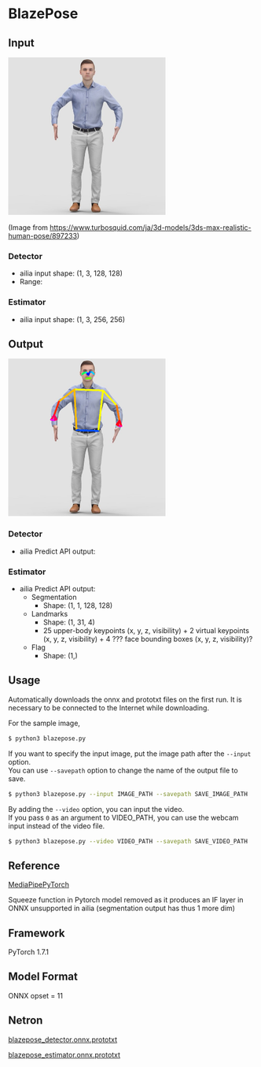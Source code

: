 # BlazePose

## Input

<img src="person.jpg" width="320px">

(Image from https://www.turbosquid.com/ja/3d-models/3ds-max-realistic-human-pose/897233)

### Detector

- ailia input shape: (1, 3, 128, 128)  
- Range:

### Estimator

- ailia input shape: (1, 3, 256, 256)

## Output

<img src="output.png" width="320px">

### Detector

- ailia Predict API output:

### Estimator
- ailia Predict API output:
  - Segmentation
    - Shape: (1, 1, 128, 128)
  - Landmarks
    - Shape: (1, 31, 4)
    - 25 upper-body keypoints (x, y, z, visibility) + 2 virtual keypoints (x, y, z, visibility) + 4 ??? face bounding boxes (x, y, z, visibility)?
  - Flag
    - Shape: (1,)
## Usage
Automatically downloads the onnx and prototxt files on the first run.
It is necessary to be connected to the Internet while downloading.

For the sample image,
``` bash
$ python3 blazepose.py 
```

If you want to specify the input image, put the image path after the `--input` option.  
You can use `--savepath` option to change the name of the output file to save.
```bash
$ python3 blazepose.py --input IMAGE_PATH --savepath SAVE_IMAGE_PATH
```

By adding the `--video` option, you can input the video.   
If you pass `0` as an argument to VIDEO_PATH, you can use the webcam input instead of the video file.
```bash
$ python3 blazepose.py --video VIDEO_PATH --savepath SAVE_VIDEO_PATH
```

## Reference

[MediaPipePyTorch](https://github.com/zmurez/MediaPipePyTorch)

Squeeze function in Pytorch model removed as it produces an IF layer in ONNX unsupported in ailia (segmentation output has thus 1 more dim)

## Framework

PyTorch 1.7.1


## Model Format

ONNX opset = 11

## Netron

[blazepose_detector.onnx.prototxt](https://netron.app/?url=https://storage.googleapis.com/ailia-models/blazepose/blazepose_detector.onnx.prototxt)

[blazepose_estimator.onnx.prototxt](https://netron.app/?url=https://storage.googleapis.com/ailia-models/blazepose/blazepose_estimator.onnx.prototxt)

